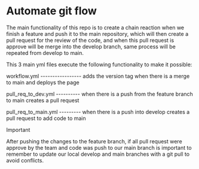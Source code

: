 # Automate git flow

The main functionality of this repo is to create a chain reaction when we finish a feature and push it to the
main repository, which will then create a pull request for the review of the code, and when this pull request is approve
will be merge into the develop branch, same process will be repeated from develop to main.

This 3 main yml files execute the following functionality to make it possible:

workflow.yml ----------------- adds the version tag when there is a merge to main and deploys the page

pull_req_to_dev.yml ---------- when there is a push from the feature branch to main creates a pull request

pull_req_to_main.yml --------- when there is a push into develop creates a pull request to add code to main

Important

After pushing the changes to the feature branch, if all pull request were approve by the team and code was push to
our main branch is important to  remember to update our local develop and main branches with a git pull to avoid
conflicts.
